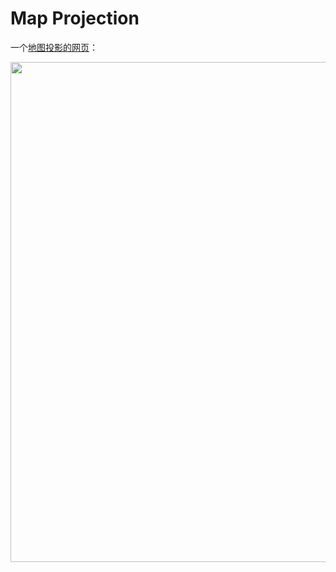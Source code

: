 # Map Projection

一个[地图投影的网页](https://qingyaya.gitee.io/mapprojection)：

<img align="center" width="800" src="https://gitee.com/qingyaya/pic/raw/master/projection/shot.png">
